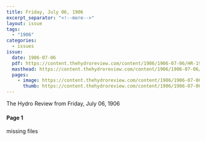 ```yaml
---
title: Friday, July 06, 1906
excerpt_separator: "<!--more-->"
layout: issue
tags:
  - "1906"
categories:
  - issues
issue:
  date: 1906-07-06
  pdf: https://content.thehydroreview.com/content/1906/1906-07-06/HR-1906-07-06.pdf
  masthead: https://content.thehydroreview.com/content/1906/1906-07-06/masthead/HR-1906-07-06.jpg
  pages:
    - image: https://content.thehydroreview.com/content/1906/1906-07-06/medium/HR-1906-07-06-01.jpg
      thumb: https://content.thehydroreview.com/content/1906/1906-07-06/thumbnails/HR-1906-07-06-01.jpg
---
```


The Hydro Review from Friday, July 06, 1906

<!--more-->

<h4>Page 1</h4>
<p>missing files</p>
